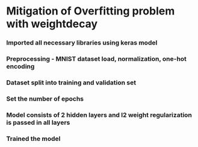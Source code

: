 # Mitigation of Overfitting problem with weightdecay
### Imported all necessary libraries using keras model
### Preprocessing - MNIST dataset load, normalization, one-hot encoding
### Dataset split into training and validation set
### Set the number of epochs
### Model consists of 2 hidden layers and l2 weight regularization is passed in all layers
### Trained the model 
